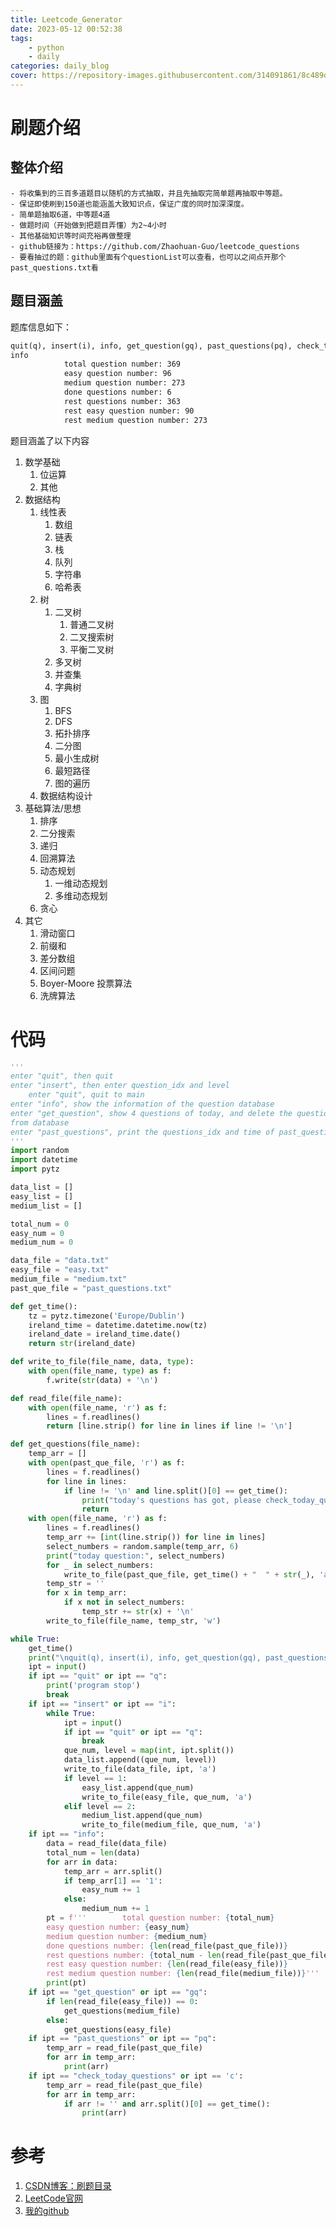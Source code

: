 ```yaml
---
title: Leetcode_Generator
date: 2023-05-12 00:52:38
tags: 
    - python 
    - daily
categories: daily_blog
cover: https://repository-images.githubusercontent.com/314091861/8c489d80-2ad2-11eb-96f0-9559eae37f57
---
```



# 刷题介绍
## 整体介绍
    - 将收集到的三百多道题目以随机的方式抽取，并且先抽取完简单题再抽取中等题。
    - 保证即使刷到150道也能涵盖大致知识点，保证广度的同时加深深度。
    - 简单题抽取6道，中等题4道
    - 做题时间（开始做到把题目弄懂）为2~4小时
    - 其他基础知识等时间充裕再做整理
    - github链接为：https://github.com/Zhaohuan-Guo/leetcode_questions
    - 要看抽过的题：github里面有个questionList可以查看，也可以之间点开那个past_questions.txt看
## 题目涵盖
题库信息如下：
```txt
quit(q), insert(i), info, get_question(gq), past_questions(pq), check_today_questions(c)
info
            total question number: 369
            easy question number: 96
            medium question number: 273
            done questions number: 6
            rest questions number: 363
            rest easy question number: 90
            rest medium question number: 273
```
题目涵盖了以下内容
1. 数学基础
    1. 位运算
    2. 其他
2. 数据结构
    1. 线性表
        1. 数组
        2. 链表
        3. 栈
        4. 队列
        5. 字符串
        6. 哈希表
    2. 树
        1. 二叉树
            1. 普通二叉树
            2. 二叉搜索树
            3. 平衡二叉树
        2. 多叉树
        3. 并查集
        4. 字典树
    3. 图
        1. BFS
        2. DFS
        3. 拓扑排序
        4. 二分图
        5. 最小生成树
        6. 最短路径
        7. 图的遍历
    4. 数据结构设计
3. 基础算法/思想
    1. 排序
    2. 二分搜索
    3. 递归
    4. 回溯算法
    5. 动态规划
        1. 一维动态规划
        2. 多维动态规划
    6. 贪心
4. 其它
    1. 滑动窗口
    2. 前缀和
    3. 差分数组
    4. 区间问题
    5. Boyer-Moore 投票算法
    6. 洗牌算法
# 代码
``` python
'''
enter "quit", then quit
enter "insert", then enter question_idx and level
    enter "quit", quit to main
enter "info", show the information of the question database
enter "get_question", show 4 questions of today, and delete the questions
from database
enter "past_questions", print the questions_idx and time of past_question
'''
import random
import datetime
import pytz

data_list = []
easy_list = []
medium_list = []

total_num = 0
easy_num = 0
medium_num = 0

data_file = "data.txt"
easy_file = "easy.txt"
medium_file = "medium.txt"
past_que_file = "past_questions.txt"

def get_time():
    tz = pytz.timezone('Europe/Dublin')
    ireland_time = datetime.datetime.now(tz)
    ireland_date = ireland_time.date()
    return str(ireland_date)

def write_to_file(file_name, data, type):
    with open(file_name, type) as f:
        f.write(str(data) + '\n')

def read_file(file_name):
    with open(file_name, 'r') as f:
        lines = f.readlines()
        return [line.strip() for line in lines if line != '\n']

def get_questions(file_name):
    temp_arr = []
    with open(past_que_file, 'r') as f:
        lines = f.readlines()
        for line in lines:
            if line != '\n' and line.split()[0] == get_time():
                print("today's questions has got, please check_today_questions")
                return
    with open(file_name, 'r') as f:
        lines = f.readlines()
        temp_arr += [int(line.strip()) for line in lines]
        select_numbers = random.sample(temp_arr, 6)
        print("today question:", select_numbers)
        for _ in select_numbers:
            write_to_file(past_que_file, get_time() + "  " + str(_), 'a')
        temp_str = ''
        for x in temp_arr:
            if x not in select_numbers:
                temp_str += str(x) + '\n'
        write_to_file(file_name, temp_str, 'w')

while True:
    get_time()
    print("\nquit(q), insert(i), info, get_question(gq), past_questions(pq), check_today_questions(c)")
    ipt = input()
    if ipt == "quit" or ipt == "q":
        print('program stop')
        break
    if ipt == "insert" or ipt == "i":
        while True:
            ipt = input()
            if ipt == "quit" or ipt == "q":
                break
            que_num, level = map(int, ipt.split())
            data_list.append((que_num, level))
            write_to_file(data_file, ipt, 'a')
            if level == 1:
                easy_list.append(que_num)
                write_to_file(easy_file, que_num, 'a')
            elif level == 2:
                medium_list.append(que_num)
                write_to_file(medium_file, que_num, 'a')
    if ipt == "info":
        data = read_file(data_file)
        total_num = len(data)
        for arr in data:
            temp_arr = arr.split()
            if temp_arr[1] == '1':
                easy_num += 1
            else:
                medium_num += 1
        pt = f'''        total question number: {total_num}
        easy question number: {easy_num}
        medium question number: {medium_num}
        done questions number: {len(read_file(past_que_file))}
        rest questions number: {total_num - len(read_file(past_que_file))}
        rest easy question number: {len(read_file(easy_file))}
        rest medium question number: {len(read_file(medium_file))}'''
        print(pt)
    if ipt == "get_question" or ipt == "gq":
        if len(read_file(easy_file)) == 0:
            get_questions(medium_file)
        else:
            get_questions(easy_file)
    if ipt == "past_questions" or ipt == "pq":
        temp_arr = read_file(past_que_file)
        for arr in temp_arr:
            print(arr)
    if ipt == "check_today_questions" or ipt == 'c':
        temp_arr = read_file(past_que_file)
        for arr in temp_arr:
            if arr != '' and arr.split()[0] == get_time():
                print(arr)
```
# 参考
1. [CSDN博客：刷题目录](https://blog.csdn.net/weixin_43004044/article/details/122477673)
2. [LeetCode官网](https://leetcode.com/)
3. [我的github](https://github.com/Zhaohuan-Guo/leetcode_questions)